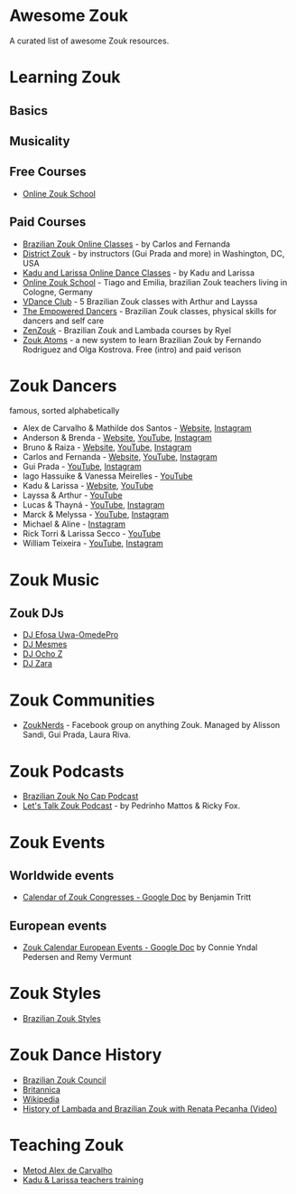 # Awesome Zouk

A curated list of awesome Zouk resources.

# Learning Zouk

## Basics

## Musicality

## Free Courses

* [Online Zouk School](https://www.youtube.com/watch?v=CwCqkhhReko&list=PLtg3wEXTYx6pDBoVcgGk2CIRA05dJytoW&index=3)

## Paid Courses

* [Brazilian Zouk Online Classes](https://www.brazilianzoukonlineclasses.com/) - by Carlos and Fernanda
* [District Zouk](https://www.districtzouk.com/pages/district-zouk-online) - by instructors (Gui Prada and more) in Washington, DC, USA
* [Kadu and Larissa Online Dance Classes](https://kadularissaonline.com/) - by Kadu and Larissa
* [Online Zouk School](https://www.onlinezoukschool.com/) - Tiago and Emilia, brazilian Zouk teachers living in Cologne, Germany
* [VDance Club](https://vdanceclub.com/) - 5 Brazilian Zouk classes with Arthur and Layssa
* [The Empowered Dancers](https://theempowereddancers.com/) - Brazilian Zouk classes, physical skills for dancers and self care
* [ZenZouk](https://www.zenzouklibrary.com/) - Brazilian Zouk and Lambada courses by Ryel
* [Zouk Atoms](https://zoukatoms.com/) - a new system to learn Brazilian Zouk by Fernando Rodriguez and Olga Kostrova. Free (intro) and paid verison

# Zouk Dancers

famous, sorted alphabetically

* Alex de Carvalho & Mathilde dos Santos - [Website](https://alexdecarvalho.com.br/alexandmathilde/), [Instagram](https://www.instagram.com/alex.d.carvalho/)
* Anderson & Brenda - [Website](https://andersonbrenda.com/), [YouTube](https://www.youtube.com/@AndersonBrenda), [Instagram](https://www.instagram.com/andersonbrenda)
* Bruno & Raiza - [Website](https://en.brgalhardo.com/), [YouTube](https://www.youtube.com/@brunoraizagalhardodance346), [Instagram](https://www.instagram.com/galhardodancers/)
* Carlos and Fernanda - [Website](https://www.brazilianzoukonlineclasses.com/), [YouTube](https://www.youtube.com/@carlosandfernanda6241), [Instagram](https://www.instagram.com/carlosandfernanda/)
* Gui Prada - [YouTube](https://www.youtube.com/@guilhermeprada), [Instagram](https://www.instagram.com/gui_prada/)
* Iago Hassuike & Vanessa Meirelles - [YouTube](https://www.youtube.com/@iagoevanessa6338)
* Kadu & Larissa - [Website](https://kadularissaonline.com/), [YouTube](https://www.youtube.com/@KaduLarissaKLDance)
* Layssa & Arthur - [YouTube](https://www.youtube.com/@LayssaArthurDance)
* Lucas & Thayná - [YouTube](https://www.youtube.com/@LucasOliveiraOficial1), [Instagram](https://www.instagram.com/LucasOlivee/)
* Marck & Melyssa - [YouTube](https://www.youtube.com/@marckmelyssazouk3021), [Instagram](https://www.instagram.com/marckemelyssa/)
* Michael & Aline - [Instagram](https://www.instagram.com/alineborges_michaelboy/)
* Rick Torri & Larissa Secco - [YouTube](https://www.youtube.com/watch?v=czoYt0Dd_bQ)
* William Teixeira - [YouTube](https://www.youtube.com/@williamteixeira2376), [Instagram](https://www.instagram.com/williamteixeira.dancer/)

# Zouk Music

## Zouk DJs

* [DJ Efosa Uwa-OmedePro](https://www.mixcloud.com/efosa-uwa-omede/)
* [DJ Mesmes](https://www.mixcloud.com/djmesmes/)
* [DJ Ocho Z](https://www.mixcloud.com/ochoz/)
* [DJ Zara](https://www.mixcloud.com/zara-howard/)


# Zouk Communities

- [ZoukNerds](https://www.facebook.com/groups/zouknerds) - Facebook group on anything Zouk. Managed by Alisson Sandi, Gui Prada, Laura Riva.

# Zouk Podcasts

* [Brazilian Zouk No Cap Podcast](https://soundcloud.com/bzncpodcast)
* [Let's Talk Zouk Podcast](https://letstalkzouk.buzzsprout.com/) - by Pedrinho Mattos & Ricky Fox.

# Zouk Events

## Worldwide events

* [Calendar of Zouk Congresses - Google Doc](https://docs.google.com/spreadsheets/d/13os9Gw6usb6D0KOobyTsf0p6jTHvZDfQnWnRrOHgtN8/edit#gid=649819658) by Benjamin Tritt

## European events

* [Zouk Calendar European Events - Google Doc](https://docs.google.com/spreadsheets/d/1h10hXMBmejYJKrV4NWC76ukEU65WfIy5CKiZIIT1xaQ/htmlview) by Connie Yndal Pedersen and Remy Vermunt

# Zouk Styles

* [Brazilian Zouk Styles](https://en.wikipedia.org/wiki/Brazilian_Zouk#Styles)

# Zouk Dance History

* [Brazilian Zouk Council](https://www.brazilianzoukcouncil.com/dance-education/history-of-brazilian-zouk/)
* [Britannica](https://www.britannica.com/art/zouk)
* [Wikipedia](https://en.wikipedia.org/wiki/Brazilian_Zouk)
* [History of Lambada and Brazilian Zouk with Renata Pecanha (Video)](https://www.youtube.com/watch?v=HyxhDm8nEPk)

# Teaching Zouk

* [Metod Alex de Carvalho](https://alexdecarvalho.com.br/brazilianzoukmac/)
* [Kadu & Larissa teachers training](https://www.kadularissa.com/kl-teachers-training-2023/)
